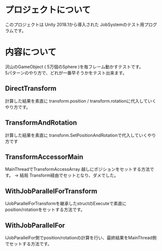 # プロジェクトについて
このプロジェクトは Unity 2018.1から導入された JobSystemのテスト用プログラムです。

# 内容について
沢山のGameObject ( 5万個のSphere )を毎フレーム動かすテストです。<br />
5パターンのやり方で、どれが一番早そうかをテスト出来ます。

## DirectTransform
計算した結果を素直に transform.position / transform.rotationに代入していくやり方です。

## TransformAndRotation
計算した結果を素直に transform.SetPositionAndRotationで代入していくやり方です

## TransformAccessorMain
MainThreadでTransformAccessArray 越しにポジションをセットする方法です。
→ 結局 Transform経由でセットとなり、ダメでした。

## WithJobParallelForTransform
IJobParallelForTransformを継承したstructのExecuteで素直にposition/rotationをセットする方法です。

## WithJobParallelFor
IJobParallelFor側でposition/rotationの計算を行い、最終結果をMainThread側でセットする方法です。
